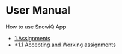 # User Manual
How to use SnowiQ App

- [1.Assignments](#-introduction)
- 
   *[1.1 Accepting and Working assignments](#11-purpose)

      

